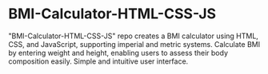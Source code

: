 # BMI-Calculator-HTML-CSS-JS
"BMI-Calculator-HTML-CSS-JS" repo creates a BMI calculator using HTML, CSS, and JavaScript, supporting imperial and metric systems. Calculate BMI by entering weight and height, enabling users to assess their body composition easily. Simple and intuitive user interface.
